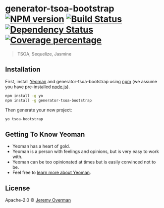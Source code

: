 # generator-tsoa-bootstrap [![NPM version][npm-image]][npm-url] [![Build Status][travis-image]][travis-url] [![Dependency Status][daviddm-image]][daviddm-url] [![Coverage percentage][coveralls-image]][coveralls-url]
> TSOA, Sequelize, Jasmine

## Installation

First, install [Yeoman](http://yeoman.io) and generator-tsoa-bootstrap using [npm](https://www.npmjs.com/) (we assume you have pre-installed [node.js](https://nodejs.org/)).

```bash
npm install -g yo
npm install -g generator-tsoa-bootstrap
```

Then generate your new project:

```bash
yo tsoa-bootstrap
```

## Getting To Know Yeoman

 * Yeoman has a heart of gold.
 * Yeoman is a person with feelings and opinions, but is very easy to work with.
 * Yeoman can be too opinionated at times but is easily convinced not to be.
 * Feel free to [learn more about Yeoman](http://yeoman.io/).

## License

Apache-2.0 © [Jeremy Overman]()


[npm-image]: https://badge.fury.io/js/generator-tsoa-bootstrap.svg
[npm-url]: https://npmjs.org/package/generator-tsoa-bootstrap
[travis-image]: https://travis-ci.org/jeremyoverman/generator-tsoa-bootstrap.svg?branch=master
[travis-url]: https://travis-ci.org/jeremyoverman/generator-tsoa-bootstrap
[daviddm-image]: https://david-dm.org/jeremyoverman/generator-tsoa-bootstrap.svg?theme=shields.io
[daviddm-url]: https://david-dm.org/jeremyoverman/generator-tsoa-bootstrap
[coveralls-image]: https://coveralls.io/repos/jeremyoverman/generator-tsoa-bootstrap/badge.svg
[coveralls-url]: https://coveralls.io/r/jeremyoverman/generator-tsoa-bootstrap
